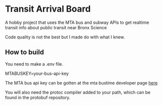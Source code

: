 # Transit Arrival Board

A hobby project that uses the MTA bus and subway APIs to get realtime transit info about public transit near Bronx Science

Code quality is not the best but I made do with what I knew.

## How to build

You need to make a .env file.

MTABUSKEY=your-bus-api-key

The MTA bus api key can be gotten at the mta bustime developer page [here](http://www.bustime.mta.info/wiki/Developers/Index)

You will also need the protoc compiler added to your path, which can be found in the protobuf repository.
